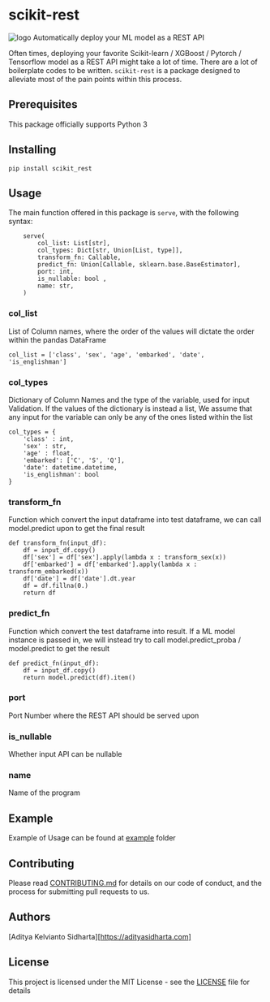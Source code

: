 # scikit-rest

![logo](logo.png)
Automatically deploy your ML model as a REST API

Often times, deploying your favorite Scikit-learn / XGBoost / Pytorch / Tensorflow model as a REST API might take a lot of time. There are a lot of boilerplate codes to be written. `scikit-rest` is a package designed to alleviate most of the pain points within this process.
## Prerequisites

This package officially supports Python 3

## Installing
```
pip install scikit_rest
```

## Usage
The main function offered in this package is `serve`, with the following syntax:
```
    serve(
        col_list: List[str],
        col_types: Dict[str, Union[List, type]],
        transform_fn: Callable,
        predict_fn: Union[Callable, sklearn.base.BaseEstimator],
        port: int,
        is_nullable: bool ,
        name: str,
    )
```

### col_list

List of Column names, where the order of the values will dictate the order within the pandas DataFrame
```
col_list = ['class', 'sex', 'age', 'embarked', 'date', 'is_englishman']
```

### col_types

Dictionary of Column Names and the type of the variable, used for input Validation. If the values
of the dictionary is instead a list, We assume that any input for the variable can only be any of
 the ones listed within the list
```
col_types = {
    'class' : int,
    'sex' : str,
    'age' : float,
    'embarked': ['C', 'S', 'Q'],
    'date': datetime.datetime,
    'is_englishman': bool
}
```
 
 
### transform_fn

Function which convert the input dataframe into test dataframe, we can call model.predict upon to get the final result
```
def transform_fn(input_df):
    df = input_df.copy()
    df['sex'] = df['sex'].apply(lambda x : transform_sex(x))
    df['embarked'] = df['embarked'].apply(lambda x : transform_embarked(x))
    df['date'] = df['date'].dt.year
    df = df.fillna(0.)
    return df
```

### predict_fn
Function which convert the test dataframe into result. If a ML model instance is passed in, we will instead try to call model.predict_proba / model.predict to get the result
```
def predict_fn(input_df):
    df = input_df.copy()
    return model.predict(df).item()
```

### port
Port Number where the REST API should be served upon

### is_nullable
Whether input API can be nullable

### name
Name of the program


## Example
Example of Usage can be found at [example](example) folder


## Contributing
Please read [CONTRIBUTING.md](CONTRIBUTING.md) for details on our code of conduct,
 and the process for submitting pull requests to us.

## Authors
[Aditya Kelvianto Sidharta][https://adityasidharta.com]


## License
This project is licensed under the MIT License - see the [LICENSE](LICENSE) file for details

